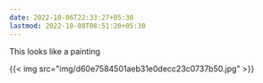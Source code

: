 ```yaml
---
date: 2022-10-06T22:33:27+05:30
lastmod: 2022-10-08T08:51:20+05:30
---
```


This looks like a painting

{{< img src="img/d60e7584501aeb31e0decc23c0737b50.jpg" >}}
